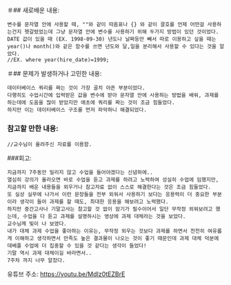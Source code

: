 ＃## 새로배운 내용:

    변수를 문자열 안에 사용할 때, ""와 같이 따옴표나 {} 와 같이 괄호를 언제 어떤걸 사용하는건지 헷갈렸었는데 그냥 문자열 안에 변수를 사용하기 위해 두가지 방법이 있던 것이었다.
    DATE 값이 있을 때 (EX. 1998-09-30) 년도나 날짜등만 빼서 따로 이용하고 싶을 때는 year()나 month()와 같은 함수를 쓰면 년도와 달,일을 분리해서 사용할 수 있다는 것을 알았다.
    //EX. where year(hire_date)=1999;
  

＃## 문제가 발생하거나 고민한 내용:

    데이터베이스 쿼리를 짜는 것이 가장 골치 아픈 부분이었다.
    다행히도 수업시간에 입력받은 값을 변수에 받아 문자열 안에 사용하는 방법을 배워, 과제를 하는데에 도움을 많이 받았지만 애초에 쿼리를 짜는 것이 조금 힘들었다.
    하지만 이는 데이터베이스 구조를 먼저 파악하니 해결되었다. 
  
 
### 참고할 만한 내용:

    //교수님이 올려주신 자료를 이용함.
  
  
###회고:

    지금까지 7주동안 밀리지 않고 수업을 들어야겠다는 신념하에..
    열심히 강의가 올라오면 바로 수업을 듣고 과제를 하려고 노력하여 성실히 수업에 임했지만, 지금까지 배운 내용들을 외우거나 참고자료 없이 스스로 해결한다는 것은 조금 힘들었다.
    또 실상 실무에 나가서 이런 문장들을 전부 외워서 사용하기 보다는 응용력이 더 중요한 부분이라 생각이 들어 과제를 할 때도, 최대한 응용을 해보려고 노력했다.
    하지만 중간고사나 기말고사는 참고할 것 없이 암기가 필수이어서 일단 무작정 외워보려고 했는데, 수업을 다 듣고 과제를 설명하시는 영상에 과제 대체라는 것을 보았다.
    교수님께 빛이 나 보였다.
    내가 대체 과제 수업을 좋아하는 이유는, 무작정 외우는 것보다 과제를 하면서 천천히 여유롭게 이해하고 생각하면서 만족도 높은 결과물이 나오는 것이 좋기 때문인데 과제 대체 덕분에 데베플 수업에 더 집중할 수 있을 것 같다는 생각이 들었다!
    기말 역시 과제 대체이길 바라면서.. 
    7주차 까지 너무 알찼다.
  
 
유튜브 주소: https://youtu.be/MdIz0tEZBrE